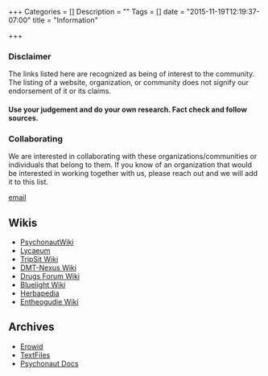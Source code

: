 +++
Categories = []
Description = ""
Tags = []
date = "2015-11-19T12:19:37-07:00"
title = "Information"

+++

### Disclaimer
The links listed here are recognized as being of interest to the community. The listing of a website, organization, or community does not signify our endorsement of it or its claims.

#### Use your judgement and do your own research. Fact check and follow sources.


### Collaborating

We are interested in collaborating with these organizations/communities or individuals that belong to them. If you know of an organization that would be interested in working together with us, please reach out and we will add it to this list.

[email](mailto:psilocene@tuta.io)

## Wikis
* [PsychonautWiki](http://psychonautwiki.org)
* [Lycaeum](http://www.lycaeum.org/wiki/Main_Page)
* [TripSit Wiki](http://wiki.tripsit.me/wiki/Main_Page)
* [DMT-Nexus Wiki](https://wiki.dmt-nexus.me/Main_Page)
* [Drugs Forum Wiki](http://www.drugs-forum.com/forum/showwiki.php?title=Drugs_Wiki_main_page)
* [Bluelight Wiki](http://wiki.bluelight.org/index.php/Main_Page)
* [Herbapedia](http://herbpedia.wikidot.com/)
* [Entheogudie Wiki](http://entheoguide.net/wiki/Main_Page)

## Archives
* [Erowid](http://www.erowid.org/psychoactives/psychoactives.shtml)
* [TextFiles](http://textfiles.com/drugs/)
* [Psychonaut Docs](http://www.psychonautdocs.com/)

